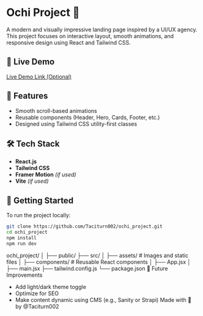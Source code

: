 # Ochi Project 🎯

A modern and visually impressive landing page inspired by a UI/UX agency. This project focuses on interactive layout, smooth animations, and responsive design using React and Tailwind CSS.

## 🚀 Live Demo

[Live Demo Link (Optional)](https://ochi-project-six.vercel.app/)


## 🧩 Features

- Smooth scroll-based animations
- Reusable components (Header, Hero, Cards, Footer, etc.)
- Designed using Tailwind CSS utility-first classes

## 🛠️ Tech Stack

- **React.js**
- **Tailwind CSS**
- **Framer Motion** *(if used)*
- **Vite** *(if used)*

## 🏁 Getting Started

To run the project locally:

```bash
git clone https://github.com/Taciturn002/ochi_project.git
cd ochi_project
npm install
npm run dev
```
ochi_project/
│
├── public/
├── src/
│   ├── assets/       # Images and static files
│   ├── components/   # Reusable React components
│   ├── App.jsx
│   ├── main.jsx
├── tailwind.config.js
└── package.json
📌 Future Improvements
- Add light/dark theme toggle
- Optimize for SEO
- Make content dynamic using CMS (e.g., Sanity or Strapi)
  Made with 💙 by @Taciturn002
